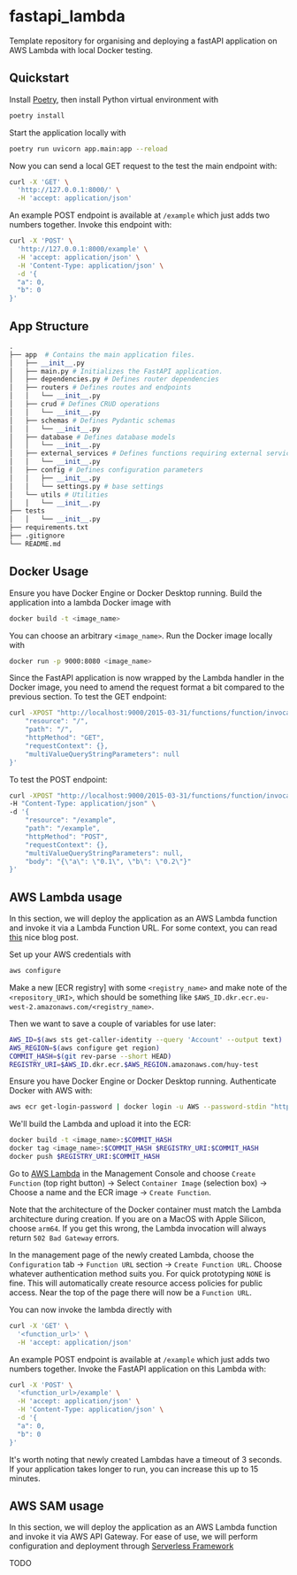 # fastapi_lambda
Template repository for organising and deploying a fastAPI application on AWS Lambda with local Docker testing.

## Quickstart
Install [Poetry](https://python-poetry.org/), then install Python virtual environment with 

```bash
poetry install
```

Start the application locally with 

```bash
poetry run uvicorn app.main:app --reload
```

Now you can send a local GET request to the test the main endpoint with:
```bash
curl -X 'GET' \
  'http://127.0.0.1:8000/' \
  -H 'accept: application/json'
```

An example POST endpoint is available at `/example` which just adds two numbers together. Invoke this endpoint with:
```bash
curl -X 'POST' \
  'http://127.0.0.1:8000/example' \
  -H 'accept: application/json' \
  -H 'Content-Type: application/json' \
  -d '{
  "a": 0,
  "b": 0
}'
```

## App Structure

```python
.
├── app  # Contains the main application files.
│   ├── __init__.py
│   ├── main.py # Initializes the FastAPI application.
│   ├── dependencies.py # Defines router dependencies
│   ├── routers # Defines routes and endpoints
│   │   └── __init__.py
│   ├── crud # Defines CRUD operations
│   │   └── __init__.py
│   ├── schemas # Defines Pydantic schemas
│   │   └── __init__.py  
│   ├── database # Defines database models
│   │   └── __init__.py
│   ├── external_services # Defines functions requiring external services
│   │   └── __init__.py
│   ├── config # Defines configuration parameters
│   │   ├── __init__.py
│   │   └── settings.py # base settings
│   └── utils # Utilities
│   │   └── __init__.py
├── tests 
│   │   └── __init__.py
├── requirements.txt
├── .gitignore
└── README.md
```

## Docker Usage

Ensure you have Docker Engine or Docker Desktop running. Build the application into a lambda Docker image with 

```bash
docker build -t <image_name>
```

You can choose an arbitrary `<image_name>`. Run the Docker image locally with

```bash
docker run -p 9000:8080 <image_name>
```

Since the FastAPI application is now wrapped by the Lambda handler in the Docker image, you need to amend the request format a bit compared to the previous section. To test the GET endpoint:
```bash
curl -XPOST "http://localhost:9000/2015-03-31/functions/function/invocations" -d '{
    "resource": "/", 
    "path": "/", 
    "httpMethod": "GET", 
    "requestContext": {}, 
    "multiValueQueryStringParameters": null
}'
```

To test the POST endpoint:
```bash
curl -XPOST "http://localhost:9000/2015-03-31/functions/function/invocations" \
-H "Content-Type: application/json" \
-d '{ 
    "resource": "/example", 
    "path": "/example",
    "httpMethod": "POST",
    "requestContext": {},
    "multiValueQueryStringParameters": null,
    "body": "{\"a\": \"0.1\", \"b\": \"0.2\"}"
}'
```

## AWS Lambda usage

In this section, we will deploy the application as an AWS Lambda function and invoke it via a Lambda Function URL. For some context, you can read [this](https://aws.amazon.com/blogs/aws/new-for-aws-lambda-container-image-support/) nice blog post.

Set up your AWS credentials with 

```bash
aws configure
```

Make a new [ECR registry] with some `<registry_name>` and make note of the `<repository_URI>`, which should be something like `$AWS_ID.dkr.ecr.eu-west-2.amazonaws.com/<registry_name>`.

Then we want to save a couple of variables for use later:

```bash
AWS_ID=$(aws sts get-caller-identity --query 'Account' --output text)
AWS_REGION=$(aws configure get region)
COMMIT_HASH=$(git rev-parse --short HEAD)
REGISTRY_URI=$AWS_ID.dkr.ecr.$AWS_REGION.amazonaws.com/huy-test
```

Ensure you have Docker Engine or Docker Desktop running. Authenticate Docker with AWS with:

```bash
aws ecr get-login-password | docker login -u AWS --password-stdin "https://$AWS_ID.dkr.ecr.$AWS_REGION.amazonaws.com"
```

We'll build the Lambda and upload it into the ECR:

```bash
docker build -t <image_name>:$COMMIT_HASH
docker tag <image_name>:$COMMIT_HASH $REGISTRY_URI:$COMMIT_HASH
docker push $REGISTRY_URI:$COMMIT_HASH
```

Go to [AWS Lambda](https://aws.amazon.com/lambda/) in the Management Console and choose `Create Function` (top right button) -> Select `Container Image` (selection box) -> Choose a name and the ECR image -> `Create Function`. 

Note that the architecture of the Docker container must match the Lambda architecture during creation. If you are on a MacOS with Apple Silicon, choose `arm64`. If you get this wrong, the Lambda invocation will always return `502 Bad Gateway` errors. 

In the management page of the newly created Lambda, choose the `Configuration` tab -> `Function URL` section -> `Create Function URL`. Choose whatever authentication method suits you. For quick prototyping `NONE` is fine. This will automatically create resource access policies for public access. Near the top of the page there will now be a `Function URL`. 

You can now invoke the lambda directly with 
```bash
curl -X 'GET' \
  '<function_url>' \
  -H 'accept: application/json'
```

An example POST endpoint is available at `/example` which just adds two numbers together. Invoke the FastAPI application on this Lambda with:
```bash
curl -X 'POST' \
  '<function_url>/example' \
  -H 'accept: application/json' \
  -H 'Content-Type: application/json' \
  -d '{
  "a": 0,
  "b": 0
}'
```

It's worth noting that newly created Lambdas have a timeout of 3 seconds. If your application takes longer to run, you can increase this up to 15 minutes. 

## AWS SAM usage
In this section, we will deploy the application as an AWS Lambda function and invoke it via AWS API Gateway. For ease of use, we will perform configuration and deployment through [Serverless Framework](https://www.serverless.com/framework/docs/getting-started)

TODO